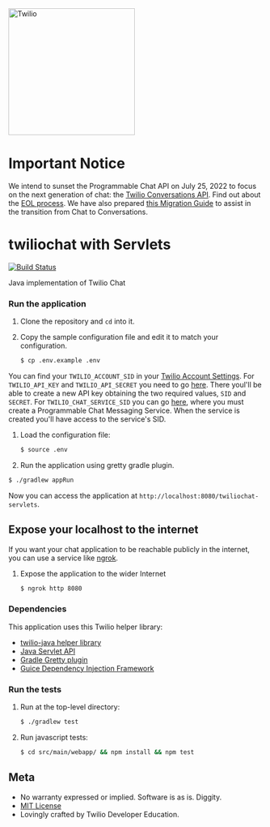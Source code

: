 <a href="https://www.twilio.com">
  <img src="https://static0.twilio.com/marketing/bundles/marketing/img/logos/wordmark-red.svg" alt="Twilio" width="250" />
</a>

# Important Notice

We intend to sunset the Programmable Chat API on July 25, 2022 to focus on the next generation of chat: the [Twilio Conversations API](https://www.twilio.com/docs/conversations). Find out about the [EOL process](https://www.twilio.com/changelog/programmable-chat-end-of-life). We have also prepared [this Migration Guide](https://www.twilio.com/docs/conversations/migrating-chat-conversations) to assist in the transition from Chat to Conversations.

# twiliochat with Servlets
[![Build Status](https://travis-ci.org/TwilioDevEd/twiliochat-servlets.svg?branch=master)](https://travis-ci.org/TwilioDevEd/twiliochat-servlets)

Java implementation of Twilio Chat

### Run the application

1. Clone the repository and `cd` into it.
1. Copy the sample configuration file and edit it to match your configuration.

   ```bash
   $ cp .env.example .env
   ```

  You can find your `TWILIO_ACCOUNT_SID` in your
  [Twilio Account Settings](https://www.twilio.com/user/account/settings).
  For `TWILIO_API_KEY` and `TWILIO_API_SECRET` you need to go
  [here](https://www.twilio.com/console/dev-tools/api-keys). There
  youl'll be able to create a new API key obtaining the two required values, `SID` and `SECRET`.
  For `TWILIO_CHAT_SERVICE_SID` you can go [here](https://www.twilio.com/console/chat/dashboard),
  where you must create a Programmable Chat Messaging Service. When the service is created you'll
  have access to the service's SID.
1. Load the configuration file:

   ```bash
   $ source .env
   ```

1. Run the application using gretty gradle plugin.

  ```bash
  $ ./gradlew appRun
  ```

  Now you can access the application at `http://localhost:8080/twiliochat-servlets`.

## Expose your localhost to the internet

If you want your chat application to be reachable publicly in the internet, you can use
a service like [ngrok](https://ngrok.com/).

1. Expose the application to the wider Internet

   ```bash
   $ ngrok http 8080
   ```

### Dependencies

This application uses this Twilio helper library:
* [twilio-java helper library](https://www.twilio.com/docs/java/install)
* [Java Servlet API](http://docs.oracle.com/javaee/6/tutorial/doc/bnafd.html)
* [Gradle Gretty plugin](http://akhikhl.github.io/gretty-doc/)
* [Guice Dependency Injection Framework](https://github.com/google/guice)



### Run the tests

1. Run at the top-level directory:

   ```bash
   $ ./gradlew test
   ```

1. Run javascript tests:
   ```bash
   $ cd src/main/webapp/ && npm install && npm test
   ```

## Meta

* No warranty expressed or implied. Software is as is. Diggity.
* [MIT License](http://www.opensource.org/licenses/mit-license.html)
* Lovingly crafted by Twilio Developer Education.
